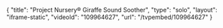 {
    "title": "Project Nursery&reg; Giraffe Sound Soother",
    "type": "solo",
    "layout": "iframe-static",
    "videoId": "109964627",
    "url": "\/tvpembed\/109964627"
}